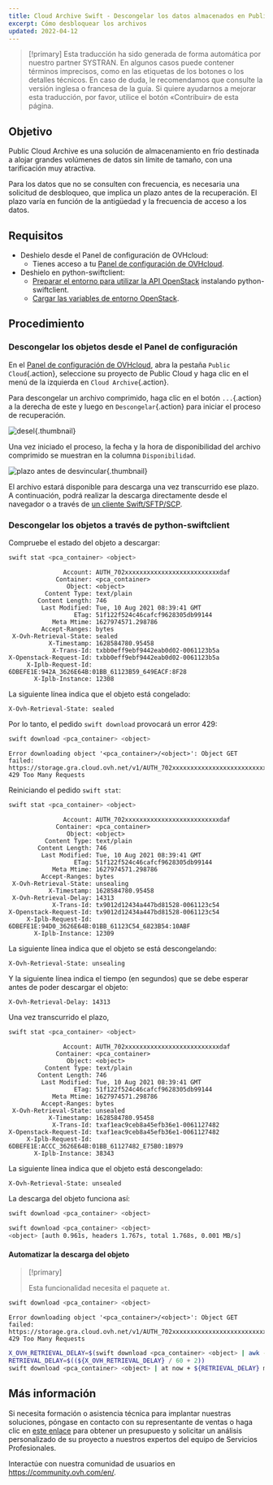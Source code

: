 ```yaml
---
title: Cloud Archive Swift - Descongelar los datos almacenados en Public Cloud Archive
excerpt: Cómo desbloquear los archivos
updated: 2022-04-12
---
```


> [!primary]
> Esta traducción ha sido generada de forma automática por nuestro partner SYSTRAN. En algunos casos puede contener términos imprecisos, como en las etiquetas de los botones o los detalles técnicos. En caso de duda, le recomendamos que consulte la versión inglesa o francesa de la guía. Si quiere ayudarnos a mejorar esta traducción, por favor, utilice el botón «Contribuir» de esta página.
> 

## Objetivo

Public Cloud Archive es una solución de almacenamiento en frío destinada a alojar grandes volúmenes de datos sin límite de tamaño, con una tarificación muy atractiva.

Para los datos que no se consulten con frecuencia, es necesaria una solicitud de desbloqueo, que implica un plazo antes de la recuperación. El plazo varía en función de la antigüedad y la frecuencia de acceso a los datos.

## Requisitos

- Deshielo desde el Panel de configuración de OVHcloud:
    - Tienes acceso a tu [Panel de configuración de OVHcloud](/links/manager).
- Deshielo en python-swiftclient:
    - [Preparar el entorno para utilizar la API OpenStack](/pages/public_cloud/compute/prepare_the_environment_for_using_the_openstack_api) instalando python-swiftclient.
    - [Cargar las variables de entorno OpenStack](/pages/public_cloud/compute/loading_openstack_environment_variables).

## Procedimiento

### Descongelar los objetos desde el Panel de configuración

En el [Panel de configuración de OVHcloud](/links/manager), abra la pestaña `Public Cloud`{.action}, seleccione su proyecto de Public Cloud y haga clic en el menú de la izquierda en `Cloud Archive`{.action}.

Para descongelar un archivo comprimido, haga clic en el botón `...`{.action} a la derecha de este y luego en `Descongelar`{.action} para iniciar el proceso de recuperación.

![desel](images/unfreeze.png){.thumbnail}

Una vez iniciado el proceso, la fecha y la hora de disponibilidad del archivo comprimido se muestran en la columna `Disponibilidad`.

![plazo antes de desvincular](images/unfreeze_result.png){.thumbnail}

El archivo estará disponible para descarga una vez transcurrido ese plazo. A continuación, podrá realizar la descarga directamente desde el navegador o a través de [un cliente Swift/SFTP/SCP](/pages/storage_and_backup/object_storage/pca_sftp).

### Descongelar los objetos a través de python-swiftclient

Compruebe el estado del objeto a descargar:

```bash
swift stat <pca_container> <object>
```

```
               Account: AUTH_702xxxxxxxxxxxxxxxxxxxxxxxxxxdaf
             Container: <pca_container>
                Object: <object>
          Content Type: text/plain
        Content Length: 746
         Last Modified: Tue, 10 Aug 2021 08:39:41 GMT
                  ETag: 51f122f524c46cafcf9628305db99144
            Meta Mtime: 1627974571.298786
         Accept-Ranges: bytes
 X-Ovh-Retrieval-State: sealed
           X-Timestamp: 1628584780.95458
            X-Trans-Id: txbb0eff9ebf9442eab0d02-0061123b5a
X-Openstack-Request-Id: txbb0eff9ebf9442eab0d02-0061123b5a
     X-Iplb-Request-Id: 6DBEFE1E:942A_3626E64B:01BB_61123B59_649EACF:8F28
       X-Iplb-Instance: 12308
```

La siguiente línea indica que el objeto está congelado:

```
X-Ovh-Retrieval-State: sealed
```

Por lo tanto, el pedido `swift download` provocará un error 429:

```bash
swift download <pca_container> <object>
```
```
Error downloading object '<pca_container>/<object>': Object GET failed: https://storage.gra.cloud.ovh.net/v1/AUTH_702xxxxxxxxxxxxxxxxxxxxxxxxxxdaf/<pca_container>/<object> 429 Too Many Requests
```

Reiniciando el pedido `swift stat`:

```bash
swift stat <pca_container> <object>
```

```
               Account: AUTH_702xxxxxxxxxxxxxxxxxxxxxxxxxxdaf
             Container: <pca_container>
                Object: <object>
          Content Type: text/plain
        Content Length: 746
         Last Modified: Tue, 10 Aug 2021 08:39:41 GMT
                  ETag: 51f122f524c46cafcf9628305db99144
            Meta Mtime: 1627974571.298786
         Accept-Ranges: bytes
 X-Ovh-Retrieval-State: unsealing
           X-Timestamp: 1628584780.95458
 X-Ovh-Retrieval-Delay: 14313
            X-Trans-Id: tx9012d12434a447bd81528-0061123c54
X-Openstack-Request-Id: tx9012d12434a447bd81528-0061123c54
     X-Iplb-Request-Id: 6DBEFE1E:94D0_3626E64B:01BB_61123C54_6823B54:10ABF
       X-Iplb-Instance: 12309
```

La siguiente línea indica que el objeto se está descongelando:

```
X-Ovh-Retrieval-State: unsealing
```

Y la siguiente línea indica el tiempo (en segundos) que se debe esperar antes de poder descargar el objeto:

```bash
X-Ovh-Retrieval-Delay: 14313
```

Una vez transcurrido el plazo,

```bash
swift stat <pca_container> <object>
```

```
               Account: AUTH_702xxxxxxxxxxxxxxxxxxxxxxxxxxdaf
             Container: <pca_container>
                Object: <object>
          Content Type: text/plain
        Content Length: 746
         Last Modified: Tue, 10 Aug 2021 08:39:41 GMT
                  ETag: 51f122f524c46cafcf9628305db99144
            Meta Mtime: 1627974571.298786
         Accept-Ranges: bytes
 X-Ovh-Retrieval-State: unsealed
           X-Timestamp: 1628584780.95458
            X-Trans-Id: txaf1eac9ceb8a45efb36e1-0061127482
X-Openstack-Request-Id: txaf1eac9ceb8a45efb36e1-0061127482
     X-Iplb-Request-Id: 6DBEFE1E:ACCC_3626E64B:01BB_61127482_E75B0:1B979
       X-Iplb-Instance: 38343
```

La siguiente línea indica que el objeto está descongelado:

```
X-Ovh-Retrieval-State: unsealed
```

La descarga del objeto funciona así:

```bash
swift download <pca_container> <object>
```

```bash
swift download <pca_container> <object>
<object> [auth 0.961s, headers 1.767s, total 1.768s, 0.001 MB/s]
```

#### Automatizar la descarga del objeto

> [!primary]
>
> Esta funcionalidad necesita el paquete `at`.
>

```bash
swift download <pca_container> <object>
```
```
Error downloading object '<pca_container>/<object>': Object GET failed: https://storage.gra.cloud.ovh.net/v1/AUTH_702xxxxxxxxxxxxxxxxxxxxxxxxxxdaf/<pca_container>/<object> 429 Too Many Requests
```

```bash
X_OVH_RETRIEVAL_DELAY=$(swift download <pca_container> <object> | awk -F ": " '/X-Ovh-Retrieval-Delay/ {print $2}'
RETRIEVAL_DELAY=$((${X_OVH_RETRIEVAL_DELAY} / 60 + 2))
swift download <pca_container> <object> | at now + ${RETRIEVAL_DELAY} minutes
```

## Más información

Si necesita formación o asistencia técnica para implantar nuestras soluciones, póngase en contacto con su representante de ventas o haga clic en [este enlace](https://www.ovhcloud.com/es/professional-services/) para obtener un presupuesto y solicitar un análisis personalizado de su proyecto a nuestros expertos del equipo de Servicios Profesionales.

Interactúe con nuestra comunidad de usuarios en <https://community.ovh.com/en/>.